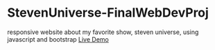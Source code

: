 # StevenUniverse-FinalWebDevProj
responsive website about my favorite show, steven universe, using javascript and bootstrap
[Live Demo](https://shanicesmith98.github.io/StevenUniverse-FinalWebDevProj/)

